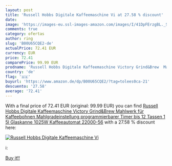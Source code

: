 ```yaml
---
layout: post
title: 'Russell Hobbs Digitale Kaffeemaschine Vi at 27.58 % discount'
date: 
image: 'https://images-eu.ssl-images-amazon.com/images/I/41DpFErzgBL._SL200_.jpg'
comments: true
category: ofertas
author: ring
slug: 'B00U65CQE2-de'
actualPrice: 72.41 EUR
currency: EUR
price: 72.41
comparePrice: 99.99 EUR
prodname: 'Russell Hobbs Digitale Kaffeemaschine Victory Grind&Brew  Mahlwerk für Kaffeebohnen  Mahlgradeinstellung  programmierbarer Timer  bis 12 Tassen  1 5l Glaskanne  1025W  Kaffeeautomat 22000-56'
country: 'de'
flag: '🇩🇪'
buyurl: 'https://www.amazon.de/dp/B00U65CQE2/?tag=tolees0ca-21'
descuento: '27.58'
average: '72.41'
---
```


With a final price of 72.41 EUR (original: 99.99 EUR) you can find [Russell Hobbs Digitale Kaffeemaschine Victory Grind&Brew  Mahlwerk für Kaffeebohnen  Mahlgradeinstellung  programmierbarer Timer  bis 12 Tassen  1 5l Glaskanne  1025W  Kaffeeautomat 22000-56](https://www.amazon.de/dp/B00U65CQE2/?tag=tolees0ca-21) with a  27.58 % discount here:

[![Russell Hobbs Digitale Kaffeemaschine Vi](https://images-eu.ssl-images-amazon.com/images/I/41DpFErzgBL._SL200_.jpg)](https://www.amazon.de/dp/B00U65CQE2/?tag=tolees0ca-21)

ℹ️:


[Buy it!!](https://www.amazon.de/dp/B00U65CQE2/?tag=tolees0ca-21)
